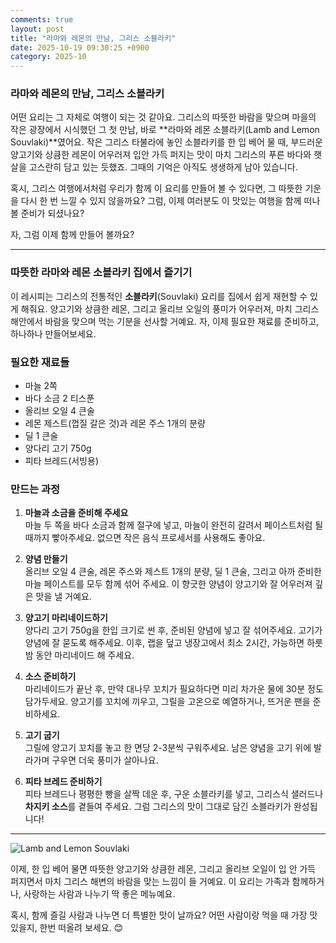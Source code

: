 ```yaml
---
comments: true
layout: post
title: "라마와 레몬의 만남, 그리스 소블라키"
date: 2025-10-19 09:30:25 +0900
category: 2025-10
---
```


### 라마와 레몬의 만남, 그리스 소블라키

어떤 요리는 그 자체로 여행이 되는 것 같아요. 그리스의 따뜻한 바람을 맞으며 마을의 작은 광장에서 시식했던 그 첫 만남, 바로 **라마와 레몬 소블라키(Lamb and Lemon Souvlaki)**였어요. 작은 그리스 타불라에 놓인 소블라키를 한 입 베어 물 때, 부드러운 양고기와 상큼한 레몬이 어우러져 입안 가득 퍼지는 맛이 마치 그리스의 푸른 바다와 햇살을 고스란히 담고 있는 듯했죠. 그때의 기억은 아직도 생생하게 남아 있습니다.

혹시, 그리스 여행에서처럼 우리가 함께 이 요리를 만들어 볼 수 있다면, 그 따뜻한 기운을 다시 한 번 느낄 수 있지 않을까요? 그럼, 이제 여러분도 이 맛있는 여행을 함께 떠나볼 준비가 되셨나요?

자, 그럼 이제 함께 만들어 볼까요?

---

### 따뜻한 **라마와 레몬 소블라키** 집에서 즐기기

이 레시피는 그리스의 전통적인 **소블라키**(Souvlaki) 요리를 집에서 쉽게 재현할 수 있게 해줘요. 양고기와 상큼한 레몬, 그리고 올리브 오일의 풍미가 어우러져, 마치 그리스 해안에서 바람을 맞으며 먹는 기분을 선사할 거예요. 자, 이제 필요한 재료를 준비하고, 하나하나 만들어보세요.

### 필요한 재료들

- 마늘 2쪽
- 바다 소금 2 티스푼
- 올리브 오일 4 큰술
- 레몬 제스트(껍질 갈은 것)과 레몬 주스 1개의 분량
- 딜 1 큰술
- 양다리 고기 750g
- 피타 브레드(서빙용)

### 만드는 과정

1. **마늘과 소금을 준비해 주세요**  
   마늘 두 쪽을 바다 소금과 함께 절구에 넣고, 마늘이 완전히 갈려서 페이스트처럼 될 때까지 빻아주세요. 없으면 작은 음식 프로세서를 사용해도 좋아요.

2. **양념 만들기**  
   올리브 오일 4 큰술, 레몬 주스와 제스트 1개의 분량, 딜 1 큰술, 그리고 아까 준비한 마늘 페이스트를 모두 함께 섞어 주세요. 이 향긋한 양념이 양고기와 잘 어우러져 깊은 맛을 낼 거예요.

3. **양고기 마리네이드하기**  
   양다리 고기 750g을 한입 크기로 썬 후, 준비된 양념에 넣고 잘 섞어주세요. 고기가 양념에 잘 묻도록 해주세요. 이후, 랩을 덮고 냉장고에서 최소 2시간, 가능하면 하룻밤 동안 마리네이드 해 주세요.

4. **소스 준비하기**  
   마리네이드가 끝난 후, 만약 대나무 꼬치가 필요하다면 미리 차가운 물에 30분 정도 담가두세요. 양고기를 꼬치에 끼우고, 그릴을 고온으로 예열하거나, 뜨거운 팬을 준비하세요.

5. **고기 굽기**  
   그릴에 양고기 꼬치를 놓고 한 면당 2-3분씩 구워주세요. 남은 양념을 고기 위에 발라가며 구우면 더욱 풍미가 살아나요.

6. **피타 브레드 준비하기**  
   피타 브레드나 평평한 빵을 살짝 데운 후, 구운 소블라키를 넣고, 그리스식 샐러드나 **차지키 소스**를 곁들여 주세요. 그럼 그리스의 맛이 그대로 담긴 소블라키가 완성됩니다!

---

![Lamb and Lemon Souvlaki](https://www.themealdb.com/images/media/meals/rjhf741585564676.jpg)

이제, 한 입 베어 물면 따뜻한 양고기와 상큼한 레몬, 그리고 올리브 오일이 입 안 가득 퍼지면서 마치 그리스 해변의 바람을 맞는 느낌이 들 거예요. 이 요리는 가족과 함께하거나, 사랑하는 사람과 나누기 딱 좋은 메뉴예요.

혹시, 함께 즐길 사람과 나누면 더 특별한 맛이 날까요? 어떤 사람이랑 먹을 때 가장 맛있을지, 한번 떠올려 보세요. 😊